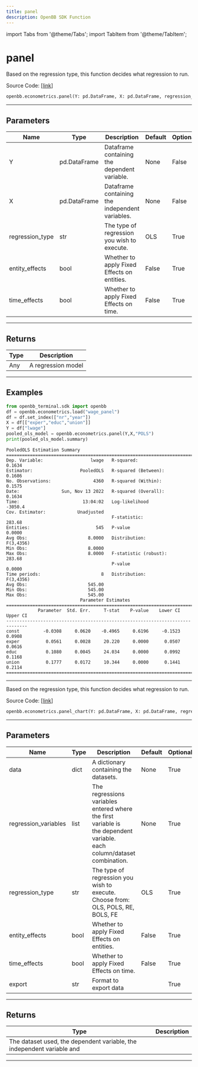 ```yaml
---
title: panel
description: OpenBB SDK Function
---
```


import Tabs from '@theme/Tabs';
import TabItem from '@theme/TabItem';

# panel

<Tabs>
<TabItem value="model" label="Model" default>

Based on the regression type, this function decides what regression to run.

Source Code: [[link](https://github.com/OpenBB-finance/OpenBBTerminal/tree/main/openbb_terminal/econometrics/regression_model.py#L34)]

```python
openbb.econometrics.panel(Y: pd.DataFrame, X: pd.DataFrame, regression_type: str = "OLS", entity_effects: bool = False, time_effects: bool = False)
```

---

## Parameters

| Name | Type | Description | Default | Optional |
| ---- | ---- | ----------- | ------- | -------- |
| Y | pd.DataFrame | Dataframe containing the dependent variable. | None | False |
| X | pd.DataFrame | Dataframe containing the independent variables. | None | False |
| regression_type | str | The type of regression you wish to execute. | OLS | True |
| entity_effects | bool | Whether to apply Fixed Effects on entities. | False | True |
| time_effects | bool | Whether to apply Fixed Effects on time. | False | True |


---

## Returns

| Type | Description |
| ---- | ----------- |
| Any | A regression model |
---

## Examples

```python
from openbb_terminal.sdk import openbb
df = openbb.econometrics.load("wage_panel")
df = df.set_index(["nr","year"])
X = df[["exper","educ","union"]]
Y = df["lwage"]
pooled_ols_model = openbb.econometrics.panel(Y,X,"POLS")
print(pooled_ols_model.summary)
```

```
PooledOLS Estimation Summary
================================================================================
Dep. Variable:                  lwage   R-squared:                        0.1634
Estimator:                  PooledOLS   R-squared (Between):              0.1686
No. Observations:                4360   R-squared (Within):               0.1575
Date:                Sun, Nov 13 2022   R-squared (Overall):              0.1634
Time:                        13:04:02   Log-likelihood                   -3050.4
Cov. Estimator:            Unadjusted
                                        F-statistic:                      283.68
Entities:                         545   P-value                           0.0000
Avg Obs:                       8.0000   Distribution:                  F(3,4356)
Min Obs:                       8.0000
Max Obs:                       8.0000   F-statistic (robust):             283.68
                                        P-value                           0.0000
Time periods:                       8   Distribution:                  F(3,4356)
Avg Obs:                       545.00
Min Obs:                       545.00
Max Obs:                       545.00
                            Parameter Estimates
==============================================================================
            Parameter  Std. Err.     T-stat    P-value    Lower CI    Upper CI
------------------------------------------------------------------------------
const         -0.0308     0.0620    -0.4965     0.6196     -0.1523      0.0908
exper          0.0561     0.0028     20.220     0.0000      0.0507      0.0616
educ           0.1080     0.0045     24.034     0.0000      0.0992      0.1168
union          0.1777     0.0172     10.344     0.0000      0.1441      0.2114
==============================================================================
```
---



</TabItem>
<TabItem value="view" label="Chart">

Based on the regression type, this function decides what regression to run.

Source Code: [[link](https://github.com/OpenBB-finance/OpenBBTerminal/tree/main/openbb_terminal/econometrics/regression_view.py#L23)]

```python
openbb.econometrics.panel_chart(Y: pd.DataFrame, X: pd.DataFrame, regression_type: str = "OLS", entity_effects: bool = False, time_effects: bool = False, export: str = "")
```

---

## Parameters

| Name | Type | Description | Default | Optional |
| ---- | ---- | ----------- | ------- | -------- |
| data | dict | A dictionary containing the datasets. | None | True |
| regression_variables | list | The regressions variables entered where the first variable is<br/>the dependent variable.<br/>each column/dataset combination. | None | True |
| regression_type | str | The type of regression you wish to execute. Choose from:<br/>OLS, POLS, RE, BOLS, FE | OLS | True |
| entity_effects | bool | Whether to apply Fixed Effects on entities. | False | True |
| time_effects | bool | Whether to apply Fixed Effects on time. | False | True |
| export | str | Format to export data |  | True |


---

## Returns

| Type | Description |
| ---- | ----------- |
| The dataset used, the dependent variable, the independent variable and |  |
---



</TabItem>
</Tabs>